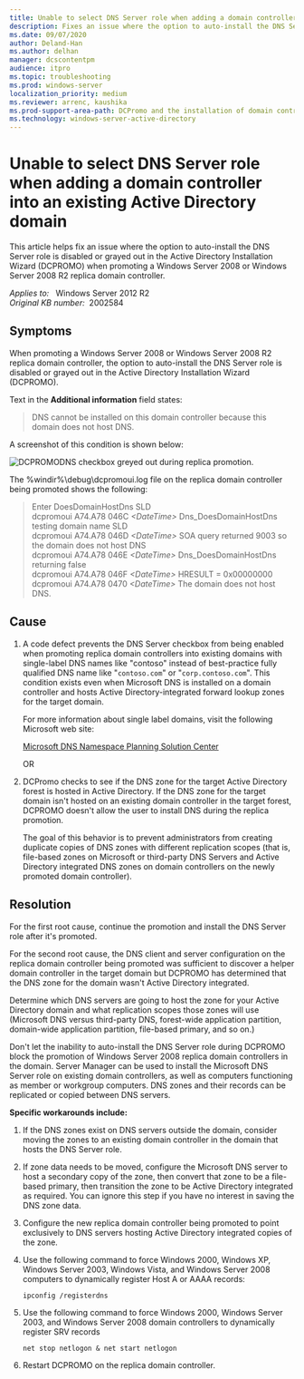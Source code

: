 ```yaml
---
title: Unable to select DNS Server role when adding a domain controller into an existing Active Directory domain
description: Fixes an issue where the option to auto-install the DNS Server role is disabled or grayed out in the Active Directory Installation Wizard (DCPROMO) when promoting a Windows Server 2008 or Windows Server 2008 R2 replica domain controller.
ms.date: 09/07/2020
author: Deland-Han
ms.author: delhan
manager: dcscontentpm
audience: itpro
ms.topic: troubleshooting
ms.prod: windows-server
localization_priority: medium
ms.reviewer: arrenc, kaushika
ms.prod-support-area-path: DCPromo and the installation of domain controllers
ms.technology: windows-server-active-directory
---
```

# Unable to select DNS Server role when adding a domain controller into an existing Active Directory domain

This article helps fix an issue where the option to auto-install the DNS Server role is disabled or grayed out in the Active Directory Installation Wizard (DCPROMO) when promoting a Windows Server 2008 or Windows Server 2008 R2 replica domain controller.

_Applies to:_ &nbsp; Windows Server 2012 R2  
_Original KB number:_ &nbsp;2002584

## Symptoms

When promoting a Windows Server 2008 or Windows Server 2008 R2 replica domain controller, the option to auto-install the DNS Server role is disabled or grayed out in the Active Directory Installation Wizard (DCPROMO).

Text in the **Additional information** field states:

> DNS cannot be installed on this domain controller because this domain does not host DNS.

A screenshot of this condition is shown below:

![DCPROMODNS checkbox greyed out during replica promotion.](./media/auto-install-dns-server-role-disabled-promte-domain-controller/dcpromo-dns-check-box-greyed.jpg)

The %windir%\debug\dcpromoui.log file on the replica domain controller being promoted shows the following:  

> Enter DoesDomainHostDns SLD  
dcpromoui A74.A78 046C *\<DateTime>*                 Dns_DoesDomainHostDns testing domain name SLD  
dcpromoui A74.A78 046D *\<DateTime>*                 SOA query returned 9003 so the domain does not host DNS  
dcpromoui A74.A78 046E *\<DateTime>*                 Dns_DoesDomainHostDns returning false  
dcpromoui A74.A78 046F *\<DateTime>*                 HRESULT = 0x00000000  
dcpromoui A74.A78 0470 *\<DateTime>*                 The domain does not host DNS.  

## Cause

1. A code defect prevents the DNS Server checkbox from being enabled when promoting replica domain controllers into existing domains with single-label DNS names like "contoso" instead of best-practice fully qualified DNS name like "`contoso.com`" or "`corp.contoso.com`". This condition exists even when Microsoft DNS is installed on a domain controller and hosts Active Directory-integrated forward lookup zones for the target domain.

    For more information about single label domains, visit the following Microsoft web site:  

     [Microsoft DNS Namespace Planning Solution Center](https://support.microsoft.com/gp/gp_namespace_master#tab4)  

    OR

2. DCPromo checks to see if the DNS zone for the target Active Directory forest is hosted in Active Directory. If the DNS zone for the target domain isn't hosted on an existing domain controller in the target forest, DCPROMO doesn't allow the user to install DNS during the replica promotion.

    The goal of this behavior is to prevent administrators from creating duplicate copies of DNS zones with different replication scopes (that is, file-based zones on Microsoft or third-party DNS Servers and Active Directory integrated DNS zones on domain controllers on the newly promoted domain controller).

## Resolution

For the first root cause, continue the promotion and install the DNS Server role after it's promoted.

For the second root cause, the DNS client and server configuration on the replica domain controller being promoted was sufficient to discover a helper domain controller in the target domain but DCPROMO has determined that the DNS zone for the domain wasn't Active Directory integrated.  

Determine which DNS servers are going to host the zone for your Active Directory domain and what replication scopes those zones will use (Microsoft DNS versus third-party DNS, forest-wide application partition, domain-wide application partition, file-based primary, and so on.)

Don't let the inability to auto-install the DNS Server role during DCPROMO block the promotion of Windows Server 2008 replica domain controllers in the domain. Server Manager can be used to install the Microsoft DNS Server role on existing domain controllers, as well as computers functioning as member or workgroup computers. DNS zones and their records can be replicated or copied between DNS servers.

 **Specific workarounds include:**  

1. If the DNS zones exist on DNS servers outside the domain, consider moving the zones to an existing domain controller in the domain that hosts the DNS Server role.

2. If zone data needs to be moved, configure the Microsoft DNS server to host a secondary copy of the zone, then convert that zone to be a file-based primary, then transition the zone to be Active Directory integrated as required. You can ignore this step if you have no interest in saving the DNS zone data.

3. Configure the new replica domain controller being promoted to point exclusively to DNS servers hosting Active Directory integrated copies of the zone.

4. Use the following command to force Windows 2000, Windows XP, Windows Server 2003, Windows Vista, and Windows Server 2008 computers to dynamically register Host A or AAAA records:

    ```console
    ipconfig /registerdns  
    ```

5. Use the following command to force Windows 2000, Windows Server 2003, and Windows Server 2008 domain controllers to dynamically register SRV records  

     ```console
    net stop netlogon & net start netlogon  
    ```

6. Restart DCPROMO on the replica domain controller.

